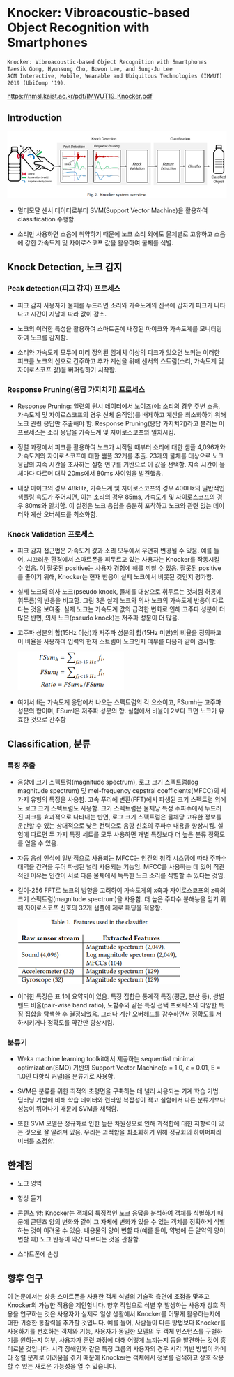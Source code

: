 # Knocker: Vibroacoustic-based Object Recognition with Smartphones

~~~
Knocker: Vibroacoustic-based Object Recognition with Smartphones
Taesik Gong, Hyunsung Cho, Bowon Lee, and Sung-Ju Lee
ACM Interactive, Mobile, Wearable and Ubiquitous Technologies (IMWUT) 2019 (UbiComp '19).
~~~
https://nmsl.kaist.ac.kr/pdf/IMWUT19_Knocker.pdf

## Introduction

![Knocker_Overview](/Knocker_img/Knocker_system_overview.PNG)  

- 멀티모달 센서 데이터로부터 SVM(Support Vector Machine)을 활용하여 classification 수행함.

- 소리만 사용하면 소음에 취약하기 때문에 노크 소리 외에도 물체별로 고유하고 소음에 강한 가속도계 및 자이로스코프 값을 활용하여 물체를 식별.

## Knock Detection, 노크 감지
### Peak detection(피그 감지) 프로세스
- 피크 감지 사용자가 물체를 두드리면 소리와 가속도계의 진폭에 갑자기 피크가 나타나고 시간이 지남에 따라 값이 감소. 

- 노크의 이러한 특성을 활용하여 스마트폰에 내장된 마이크와 가속도계를 모니터링하여 노크를 감지함. 

- 소리와 가속도계 모두에 미리 정의된 임계치 이상의 피크가 있으면 노커는 이러한 피크를 노크의 신호로 간주하고 추가 계산을 위해 센서의 스트림(소리, 가속도계 및 자이로스코프 값)을 버퍼링하기 시작함.

### Response Pruning(응답 가지치기) 프로세스
- Response Pruning: 일련의 원시 데이터에서 노이즈(예: 소리의 경우 주변 소음, 가속도계 및 자이로스코프의 경우 신체 움직임)를 배제하고 계산을 최소화하기 위해 노크 관련 응답만 추출해야 함. Response Pruning(응답 가지치기)라고 불리는 이 프로세스는 소리 응답을 가속도계 및 자이로스코프와 일치시킴.

- 정렬 과정에서 피크를 활용하여 노크가 시작될 때부터 소리에 대한 샘플 4,096개와 가속도계와 자이로스코프에 대한 샘플 32개를 추출. 23개의 물체를 대상으로 노크 응답의 지속 시간을 조사하는 실험 연구를 기반으로 이 값을 선택함. 지속 시간이 물체마다 다르며 대략 20ms에서 80ms 사이임을 발견했음.

- 내장 마이크의 경우 48kHz, 가속도계 및 자이로스코프의 경우 400Hz의 일반적인 샘플링 속도가 주어지면, 이는 소리의 경우 85ms, 가속도계 및 자이로스코프의 경우 80ms와 일치함. 이 설정은 노크 응답을 충분히 포착하고 노크와 관련 없는 데이터와 계산 오버헤드를 최소화함.


### Knock Validation 프로세스
- 피크 감지 접근법은 가속도계 값과 소리 모두에서 우연히 변경될 수 있음. 예를 들어, 시끄러운 환경에서 스마트폰을 휘두르고 있는 사용자는 Knocker를 작동시킬 수 있음. 이 잘못된 positive는 사용자 경험에 해를 끼칠 수 있음. 잘못된 positive를 줄이기 위해, Knocker는 현재 반응이 실제 노크에서 비롯된 것인지 평가함.  

- 실제 노크와 의사 노크(pseudo knock, 물체를 대상으로 휘두르는 것처럼 허공에 휘두름)의 반응을 비교함. 그림 3은 실제 노크와 의사 노크의 가속도계 반응이 다르다는 것을 보여줌. 실제 노크는 가속도계 값의 급격한 변화로 인해 고주파 성분이 더 많은 반면, 의사 노크(pseudo knock)는 저주파 성분이 더 많음.

- 고주파 성분의 합(15Hz 이상)과 저주파 성분의 합(15Hz 미만)의 비율을 정의하고 이 비율을 사용하여 입력의 현재 스트림이 노크인지 여부를 다음과 같이 검사함:

    ![Knocker_Formula](/Knocker_img/Knocker_Formula.PNG)  

- 여기서 fi는 가속도계 응답에서 나오는 스펙트럼의 각 요소이고, FSumh는 고주파 성분의 합이며, FSuml은 저주파 성분의 합. 실험에서 비율이 2보다 크면 노크가 유효한 것으로 간주함

## Classification, 분류
### 특징 추출
- 음향에 크기 스펙트럼(magnitude spectrum), 로그 크기 스펙트럼(log magnitude spectrum) 및  mel-frequency cepstral coefficients(MFCC)의 세 가지 유형의 특징을 사용함. 고속 푸리에 변환(FFT)에서 파생된 크기 스펙트럼 외에도 로그 크기 스펙트럼도 사용함. 크기 스펙트럼은 물체당 특정 주파수에서 두드러진 피크를 효과적으로 나타내는 반면, 로그 크기 스펙트럼은 물체당 고유한 정보를 운반할 수 있는 상대적으로 낮은 전력으로 음향 신호의 주파수 내용을 향상시킴. 실험에 따르면 두 가지 특징 세트를 모두 사용하면 개별 특징보다 더 높은 분류 정확도를 얻을 수 있음.

- 자동 음성 인식에 일반적으로 사용되는 MFCC는 인간의 청각 시스템에 따라 주파수 대역을 간격을 두어 파생된 널리 사용되는 기능임. MFCC를 사용하는 데 있어 직관적인 이유는 인간이 서로 다른 물체에서 독특한 노크 소리를 식별할 수 있다는 것임.

- 길이-256 FFT로 노크의 방향을 고려하여 가속도계의 x축과 자이로스코프의 z축의 크기 스펙트럼(magnitude spectrum)을 사용함. 더 높은 주파수 분해능을 얻기 위해 자이로스코프 신호의 32개 샘플에 제로 패딩을 적용함. 

    ![Knocker_Table1](/Knocker_img/Knocker_Table1.PNG)  

- 이러한 특징은 표 1에 요약되어 있음. 특징 집합은 통계적 특징(평균, 분산 등), 쌍별 밴드 비율(pair-wise band ratio), 도함수와 같은 특징 선택 프로세스와 다양한 특징 집합을 탐색한 후 결정되었음. 그러나 계산 오버헤드를 감수하면서 정확도를 저하시키거나 정확도를 약간만 향상시킴.

### 분류기
- Weka machine learning toolkit에서 제공하는 sequential minimal optimization(SMO) 기반의 Support Vector Machine(c = 1.0, ϵ = 0.01, E = 1.0인 다항식 커널)을 분류기로 사용함.

- SVM은 분류를 위한 최적의 초평면을 구축하는 데 널리 사용되는 기계 학습 기법. 딥러닝 기법에 비해 학습 데이터와 런타임 복잡성이 적고 실험에서 다른 분류기보다 성능이 뛰어나기 때문에 SVM을 채택함. 

- 또한 SVM 모델은 정규화로 인한 높은 차원성으로 인해 과적합에 대한 저항력이 있는 것으로 잘 알려져 있음. 우리는 과적합을 최소화하기 위해 정규화의 하이퍼파라미터를 조정함.

## 한계점
- 노크 영역

- 항상 듣기

- 콘텐츠 양: Knocker는 객체의 특징적인 노크 응답을 분석하여 객체를 식별하기 때문에 콘텐츠 양의 변화와 같이 그 자체에 변화가 있을 수 있는 객체를 정확하게 식별하는 것이 어려울 수 있음. 내용물의 양이 변할 때(예를 들어, 약병에 든 알약의 양이 변할 때) 노크 반응이 약간 다르다는 것을 관찰함.

- 스마트폰에 손상

## 향후 연구
이 논문에서는 상용 스마트폰을 사용한 객체 식별의 기술적 측면에 초점을 맞추고 Knocker의 가능한 적용을 제안합니다. 향후 작업으로 식별 후 발생하는 사용자 상호 작용을 연구하는 것은 사용자가 실제로 일상 생활에서 Knocker를 어떻게 활용하는지에 대한 귀중한 통찰력을 추가할 것입니다. 예를 들어, 사람들이 다른 방법보다 Knocker를 사용하기를 선호하는 객체와 기능, 사용자가 동일한 모델의 두 객체 인스턴스를 구별하기를 원하는지 여부, 사용자가 훈련 과정에 대해 어떻게 느끼는지 등을 발견하는 것이 흥미로울 것입니다. 시각 장애인과 같은 특정 그룹의 사용자의 경우 시각 기반 방법이 카메라 정렬 문제로 어려움을 겪기 때문에 Knocker는 객체에서 정보를 검색하고 상호 작용할 수 있는 새로운 가능성을 열 수 있습니다.

